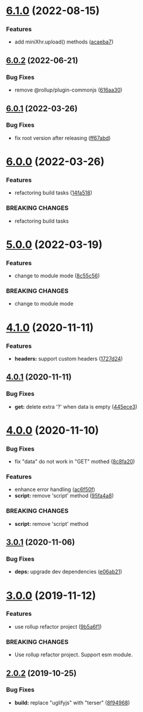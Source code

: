 # [6.1.0](https://github.com/cycjimmy/mini-xhr/compare/v6.0.2...v6.1.0) (2022-08-15)


### Features

* add miniXhr.upload() methods ([acaeba7](https://github.com/cycjimmy/mini-xhr/commit/acaeba764332730047d4e4443ab7dceb3ca06b1e))

## [6.0.2](https://github.com/cycjimmy/mini-xhr/compare/v6.0.1...v6.0.2) (2022-06-21)


### Bug Fixes

* remove @rollup/plugin-commonjs ([616aa30](https://github.com/cycjimmy/mini-xhr/commit/616aa302429520d9f3a69198cf5045210c367a32))

## [6.0.1](https://github.com/cycjimmy/mini-xhr/compare/v6.0.0...v6.0.1) (2022-03-26)


### Bug Fixes

* fix root version after releasing ([ff67abd](https://github.com/cycjimmy/mini-xhr/commit/ff67abd3510a3b4b6452922c1a198dd519fbd4d1))

# [6.0.0](https://github.com/cycjimmy/mini-xhr/compare/v5.0.0...v6.0.0) (2022-03-26)


### Features

* refactoring build tasks ([14fa518](https://github.com/cycjimmy/mini-xhr/commit/14fa518ae5a1bfdc06867ff438ce2bf58755a2c5))


### BREAKING CHANGES

* refactoring build tasks

# [5.0.0](https://github.com/cycjimmy/mini-xhr/compare/v4.1.0...v5.0.0) (2022-03-19)


### Features

* change to module mode ([8c55c56](https://github.com/cycjimmy/mini-xhr/commit/8c55c56343ac51aa6126f16016dd4dcce6290648))


### BREAKING CHANGES

* change to module mode

# [4.1.0](https://github.com/cycjimmy/mini-xhr/compare/v4.0.1...v4.1.0) (2020-11-11)


### Features

* **headers:** support custom headers ([1727d24](https://github.com/cycjimmy/mini-xhr/commit/1727d2475b9c086b3b459a9634057c8ee60be681))

## [4.0.1](https://github.com/cycjimmy/mini-xhr/compare/v4.0.0...v4.0.1) (2020-11-11)


### Bug Fixes

* **get:** delete extra '?' when data is empty ([445ece3](https://github.com/cycjimmy/mini-xhr/commit/445ece3321cff7c9d5f54796783986f872e02aed))

# [4.0.0](https://github.com/cycjimmy/mini-xhr/compare/v3.0.1...v4.0.0) (2020-11-10)


### Bug Fixes

* fix "data" do not work in "GET" mothed ([8c8fa20](https://github.com/cycjimmy/mini-xhr/commit/8c8fa206f7e0fa4a7bc65c1c3940391b735449c6))


### Features

* enhance error handling ([ac6f50f](https://github.com/cycjimmy/mini-xhr/commit/ac6f50f4e1cc1f935bfef18eeef6384b226b46ed))
* **script:** remove 'script' method ([95fa4a8](https://github.com/cycjimmy/mini-xhr/commit/95fa4a883ca5085b8126b055e6b18f5dc9e25906))


### BREAKING CHANGES

* **script:** remove 'script' method

## [3.0.1](https://github.com/cycjimmy/mini-xhr/compare/v3.0.0...v3.0.1) (2020-11-06)


### Bug Fixes

* **deps:** upgrade dev dependencies ([e06ab21](https://github.com/cycjimmy/mini-xhr/commit/e06ab215440ed6dc208ddc8b35dee104623cd5da))

# [3.0.0](https://github.com/cycjimmy/mini-xhr/compare/v2.0.2...v3.0.0) (2019-11-12)


### Features

* use rollup refactor project ([9b5a6f1](https://github.com/cycjimmy/mini-xhr/commit/9b5a6f1b99ec68f0a456a400cb1780933682a038))


### BREAKING CHANGES

* Use rollup refactor project. Support esm module.

## [2.0.2](https://github.com/cycjimmy/mini-xhr/compare/v2.0.1...v2.0.2) (2019-10-25)


### Bug Fixes

* **build:** replace "uglifyjs" with "terser" ([8f94968](https://github.com/cycjimmy/mini-xhr/commit/8f949683cd83a8a1a00aeaf8e299c1ddb6d27242))
